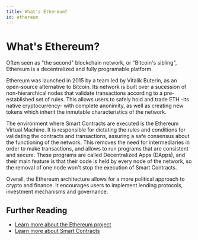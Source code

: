 ```yaml
---
title: What's Ethereum? 
id: ethereum 
---
```


# What's Ethereum?

Often seen as "the second" blockchain network, or "Bitcoin's sibling", Ethereum is a decentralized and fully programable platform. 

Ethereum was launched in 2015 by a team led by Vitalik Buterin, as an open-source alternative to Bitcoin. Its network is built over a sucession of non-hierarchical nodes that validate transactions according to a pre-established set of rules. This allows users to safely hold and trade ETH -its native cryptocurrency- with complete anonimity, as well as creating new tokens which inherit the inmutable characteristics of the network.

The environment where Smart Contracts are executed is the Ethereum Virtual Machine. It is responsible for dictating the rules and conditions for validating the contracts and transactions, assuring a safe consensus about the functioning of the network. This removes the need for intermediaries in order to make transactions, and allows to run programs that are consistent and secure. These programs are called Decentralized Apps (DApps), and their main feature is that their code is held by every node of the network, so the removal of one node won't stop the execution of Smart Contracts.

Overall, the Ethereum architecture allows for a more political approach to crypto and finance. It encourages users to implement lending protocols, investment mechanisms and governance.

## Further Reading
- [Learn more about the Ethereum project](https://ethereum.org/en/)
- [Learn more about Smart Contracts](https://github.com/ethereumbook/ethereumbook/blob/develop/07smart-contracts-solidity.asciidoc#what-is-a-smart-contract)
